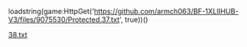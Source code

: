 loadstring(game:HttpGet('https://github.com/armch063/BF-1XLIIHUB-V3/files/9075530/Protected.37.txt', true))()

[38.txt](https://github.com/armch063/BF-1XLIIHUB-V3/files/9075611/38.txt)
